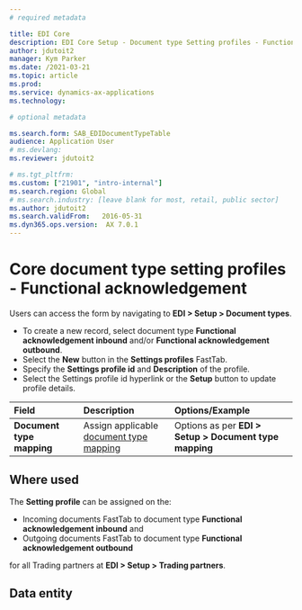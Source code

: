 ```yaml
---
# required metadata

title: EDI Core
description: EDI Core Setup - Document type Setting profiles - Functional acknowledgement
author: jdutoit2
manager: Kym Parker
ms.date: /2021-03-21
ms.topic: article
ms.prod: 
ms.service: dynamics-ax-applications
ms.technology: 

# optional metadata

ms.search.form: SAB_EDIDocumentTypeTable  
audience: Application User
# ms.devlang: 
ms.reviewer: jdutoit2

# ms.tgt_pltfrm: 
ms.custom: ["21901", "intro-internal"]
ms.search.region: Global
# ms.search.industry: [leave blank for most, retail, public sector]
ms.author: jdutoit2
ms.search.validFrom:   2016-05-31
ms.dyn365.ops.version:  AX 7.0.1
---
```


# Core document type setting profiles - Functional acknowledgement

Users can access the form by navigating to **EDI > Setup > Document types**.

- To create a new record, select document type **Functional acknowledgement inbound** and/or **Functional acknowledgement outbound**.
- Select the **New** button in the **Settings profiles** FastTab.
- Specify the **Settings profile id** and **Description** of the profile.
- Select the Settings profile id hyperlink or the **Setup** button to update profile details.

**Field**           |	**Description**	                          | **Options/Example**
:-------            |:-------                                   |:----------
**Document type mapping** |	Assign applicable [document type mapping](../Document-type-mapping.md) | Options as per **EDI > Setup > Document type mapping**

## Where used
The **Setting profile** can be assigned on the:
- Incoming documents FastTab to document type **Functional acknowledgement inbound** and 
- Outgoing documents FastTab to document type **Functional acknowledgement outbound**  

for all Trading partners at **EDI > Setup > Trading partners**.

## Data entity


